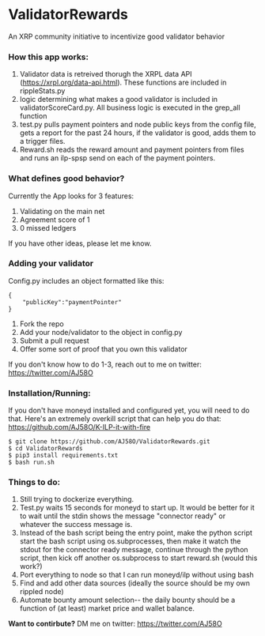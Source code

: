 # ValidatorRewards
An XRP community initiative to incentivize good validator behavior

### How this app works:

1. Validator data is retreived thorugh the XRPL data API (https://xrpl.org/data-api.html). These functions are included in rippleStats.py
2. logic determining what makes a good validator is included in validatorScoreCard.py. All business logic is executed in the grep_all function
3. test.py pulls payment pointers and node public keys from the config file, gets a report for the past 24 hours, if the validator is good, adds them to a trigger files. 
4. Reward.sh reads the reward amount and payment pointers from files and runs an ilp-spsp send on each of the payment pointers.

### What defines good behavior?

Currently the App looks for 3 features:

1. Validating on the main net
2. Agreement score of 1
3. 0 missed ledgers

If you have other ideas, please let me know.

### Adding your validator

Config.py includes an object formatted like this:

```
{
    "publicKey":"paymentPointer"
}
```

1. Fork the repo
2. Add your node/validator to the object in config.py
3. Submit a pull request
4. Offer some sort of proof that you own this validator

If you don't know how to do 1-3, reach out to me on twitter: https://twitter.com/AJ58O


### Installation/Running:

If you don't have moneyd installed and configured yet, you will need to do that. Here's an extremely overkill script that can help you do that: https://github.com/AJ58O/K-ILP-it-with-fire

```
$ git clone https://github.com/AJ58O/ValidatorRewards.git
$ cd ValidatorRewards
$ pip3 install requirements.txt
$ bash run.sh
```

### Things to do:

1. Still trying to dockerize everything.
2. Test.py waits 15 seconds for moneyd to start up. It would be better for it to wait until the stdin shows the message "connector ready" or whatever the success message is.
3. Instead of the bash script being the entry point, make the python script start the bash script using os.subprocesses, then make it watch the stdout for the connector ready message, continue through the python script, then kick off another os.subprocess to start reward.sh (would this work?)
4. Port everything to node so that I can run moneyd/ilp without using bash
5. Find and add other data sources (ideally the source should be my own rippled node)
6. Automate bounty amount selection-- the daily bounty should be a function of (at least) market price and wallet balance.


**Want to contirbute?** DM me on twitter: https://twitter.com/AJ58O
